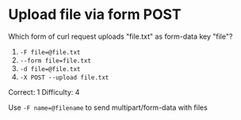 # Upload file via form POST

Which form of curl request uploads "file.txt" as form-data key "file"?

1. `-F file=@file.txt`
2. `--form file=file.txt`
3. `-d file=@file.txt`
4. `-X POST --upload file.txt`

Correct: 1
Difficulty: 4

Use `-F name=@filename` to send multipart/form-data with files
